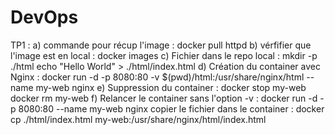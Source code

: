 # DevOps

TP1 :
a) commande pour récup l'image : docker pull httpd
b) vérfifier que l'image est en local : docker images
c) Fichier dans le repo local : mkdir -p ./html
                                echo "Hello World" > ./html/index.html
d) Création du container avec Nginx : docker run -d -p 8080:80 -v $(pwd)/html:/usr/share/nginx/html --name my-web nginx
e) Suppression du container : docker stop my-web
                              docker rm my-web
f) Relancer le container sans l'option -v : docker run -d -p 8080:80 --name my-web nginx
copier le fichier dans le container : docker cp ./html/index.html my-web:/usr/share/nginx/html/index.html




 
